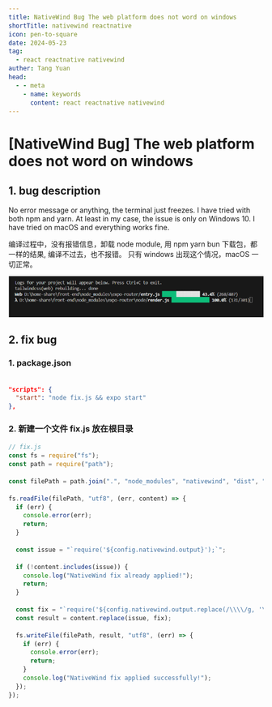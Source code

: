 ```yaml
---
title: NativeWind Bug The web platform does not word on windows
shortTitle: nativewind reactnative
icon: pen-to-square
date: 2024-05-23
tag:
  - react reactnative nativewind
auther: Tang Yuan
head:
  - - meta
    - name: keywords
      content: react reactnative nativewind
---
```


# [NativeWind Bug] The web platform does not word on windows

## 1. bug description

No error message or anything, the terminal just freezes. I have tried with both npm and yarn. At least in my case, the issue is only on Windows 10. I have tried on macOS and everything works fine.

编译过程中，没有报错信息，卸载 node module, 用 npm yarn bun 下载包，都一样的结果, 编译不过去，也不报错。
只有 windows 出现这个情况，macOS 一切正常。

![图片](./image/rn_nativeWind.png)

## 2. fix bug

### 1. package.json

```json

"scripts": {
  "start": "node fix.js && expo start"
},

```

### 2. 新建一个文件 fix.js 放在根目录

```js
// fix.js
const fs = require("fs");
const path = require("path");

const filePath = path.join(".", "node_modules", "nativewind", "dist", "metro", "transformer.js");

fs.readFile(filePath, "utf8", (err, content) => {
  if (err) {
    console.error(err);
    return;
  }

  const issue = "`require('${config.nativewind.output}');`";

  if (!content.includes(issue)) {
    console.log("NativeWind fix already applied!");
    return;
  }

  const fix = "`require('${config.nativewind.output.replace(/\\\\/g, '\\\\\\\\')}');`";
  const result = content.replace(issue, fix);

  fs.writeFile(filePath, result, "utf8", (err) => {
    if (err) {
      console.error(err);
      return;
    }
    console.log("NativeWind fix applied successfully!");
  });
});

```
